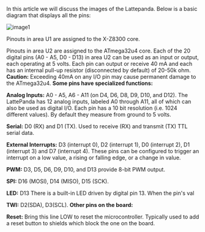In this article we will discuss the images of the Lattepanda. Below is a basic diagram that displays all the pins:

![image1](http://www.lattepanda.com/wp-content/uploads/2017/08/PINOUT.png)

Pinouts in area U1 are assigned to the X-Z8300 core.

Pinouts in area U2 are assigned to the ATmega32u4 core. Each of the 20 digital pins (A0 - A5, D0 - D13) in area U2 can be used as an input or output, each operating at 5 volts. Each pin can output or receive 40 mA and each has an internal pull-up resistor (disconnected by default) of 20-50k ohm.
**Caution:** Exceeding 40mA on any I/O pin may cause permanent damage to the ATmega32u4. **Some pins have specialized functions:**

**Analog Inputs:** A0 - A5, A6 - A11 (on D4, D6, D8, D9, D10, and D12). The LattePanda has 12 analog inputs, labeled A0 through A11, all of which can also be used as digital I/O. Each pin has a 10 bit resolution (i.e. 1024 different values). By default they measure from ground to 5 volts.

**Serial:** D0 (RX) and D1 (TX). Used to receive (RX) and transmit (TX) TTL serial data.

**External Interrupts:** D3 (interrupt 0), D2 (interrupt 1), D0 (interrupt 2), D1 (interrupt 3) and D7 (interrupt 4). These pins can be configured to trigger an interrupt on a low value, a rising or falling edge, or a change in value.

**PWM:** D3, D5, D6, D9, D10, and D13 provide 8-bit PWM output.

**SPI:** D16 (MOSI), D14 (MISO), D15 (SCK).

**LED:** D13 There is a built-in LED driven by digital pin 13. When the pin's val

**TWI:** D2(SDA), D3(SCL). **Other pins on the board:**

**Reset:**
Bring this line LOW to reset the microcontroller. Typically used to add a reset button to shields which block the one on the board.